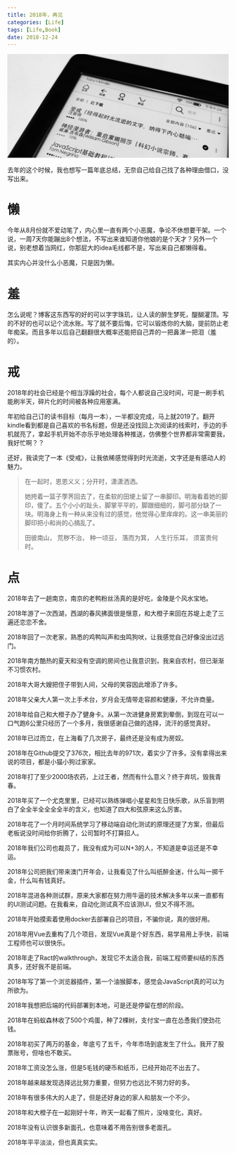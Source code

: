 ```yaml
---
title: 2018年，再见
categories: [Life]
tags: [Life,Book]
date: 2018-12-24
---
```


![2018年](images/2018-bye.jpg)

去年的这个时候，我也想写一篇年底总结，无奈自己给自己找了各种理由借口，没写出来。

# 懒

今年从8月份就不爱动笔了，内心里一直有两个小恶魔，争论不休想要干架。一个说，一周7天你能蹦出8个想法，不写出来谁知道你他娘的是个天才？另外一个说，别老想着当网红，你那屁大的idea毛线都不是，写出来自己都懒得看。

其实内心并没什么小恶魔，只是因为懒。

# 羞

怎么说呢？博客这东西写的好的可以字字珠玑，让人读的醉生梦死，醍醐灌顶。写的不好的也可以记个流水账。写了就不要后悔，它可以锻炼你的大脑，提前防止老年痴呆。而且多年以后自己翻翻很大概率还能把自己弄的一把鼻涕一把泪（羞的）。

# 戒

2018年的社会已经是个相当浮躁的社会，每个人都说自己没时间，可是一刷手机能刷半天，碎片化的时间被各种应用塞满。

年初给自己订的读书目标（每月一本），一半都没完成，马上就2019了。翻开kindle看到都是自己喜欢的书名标题，但是还没找回上次阅读的线索时，手边的手机就亮了，拿起手机开始不亦乐乎地处理各种推送，仿佛整个世界都非常需要我，我好忙啊？？

还好，我读完了一本《受戒》，让我依稀感觉得到时光流逝，文字还是有感动人的魅力。

> 在一起时，恩恩义义；分开时，潇潇洒洒。
> 
> 她挎着一篮子荸荠回去了，在柔软的田埂上留了一串脚印。明海看着她的脚印，傻了。五个小小的趾头，脚掌平平的，脚跟细细的，脚弓部分缺了一块。明海身上有一种从来没有过的感觉，他觉得心里痒痒的。这一串美丽的脚印把小和尚的心搞乱了。
>
> 田彼南山， 荒秽不治， 种一顷豆， 落而为箕， 人生行乐耳， 须富贵何时。

# 点

2018年去了一趟南京，南京的老鸭粉丝汤真的是好吃，金陵是个风水宝地。

2018年游了一次西湖，西湖的春风拂面很是惬意，和大橙子来回在苏堤上走了三遍还恋恋不舍。

2018年回了一次老家，熟悉的鸡鸭叫声和虫鸣狗吠，让我感觉自己好像没出过远门。

2018年南方酷热的夏天和没有空调的房间也让我意识到，我来自农村，但已渐渐不习惯农村。

2018年大哥大嫂把侄子带到人间，父母的笑容因此增添了许多。

2018年父亲大人第一次上手术台，岁月会无情带走容颜和健康，不允许商量。

2018年给自己和大橙子办了健身卡。从第一次进健身房累到晕倒，到现在可以一口气跑6公里只经历了一个多月，我很感谢自己做的选择，流汗的感觉真好。

2018年已过而立，在上海看了几次房子，最终还是没有成为房奴。

2018年在Github提交了376次，相比去年的971次，着实少了许多。没有拿得出来说的项目，都是小猫小狗过家家。

2018年打了至少2000场农药，上过王者，然而有什么意义？终于弃坑，毁我青春。

2018年买了一个尤克里里，已经可以熟练弹唱小星星和生日快乐歌，从乐盲到明白了全全半全全全全半的含义，也知道了四大和弦原来这么厉害。

2018年花了一个月时间系统学习了移动端自动化测试的原理还提了方案，但最后老板说没时间给你折腾了，公司暂时不打算招人。

2018年我们公司也裁员了，我没有成为可以N+3的人，不知道是幸运还是不幸运。

2018年公司把我们带来澳门开年会，让我看见了什么叫纸醉金迷，什么叫一掷千金，什么叫有钱真好。

2018年混进各种测试群，原来大家都在努力用牛逼的技术解决多年以来一直都有的UI测试问题。在我看来，自动化测试真不应该测UI，但又不得不测。

2018年开始摸索着使用docker去部署自己的项目，不骗你说，真的很好用。

2018年用Vue去重构了几个项目，发现Vue真是个好东西，易学易用上手快，前端工程师也可以很快乐。

2018年走了Ract的walkthrough，发现它不太适合我，前端工程师要纠结的东西真多，还好我不是前端。

2018年写了第一个浏览器插件，第一个油猴脚本，感觉会JavaScript真的可以为所欲为。

2018年我想把后端的代码部署到本地，可是还是停留在想的阶段。

2018年在蚂蚁森林收了500个鸡蛋，种了2棵树，支付宝一直在怂恿我们使劲花钱。

2018年初买了两万的基金，年底亏了五千，今年市场到底发生了什么。我开了股票账号，但啥也不敢买。

2018年工资没怎么涨，但是5毛钱的硬币和纸币，已经开始花不出去了。

2018年越来越发现选择远比努力重要，但努力也远比不努力好的多。

2018年有很多伟大的人走了，但是还好身边的家人和朋友一个不少。

2018年和大橙子在一起刚好十年，昨天一起看了照片，没啥变化，真好。

2018年没有认识很多新面孔，也意味着不用告别很多老面孔。

2018年平平淡淡，但也真真实实。